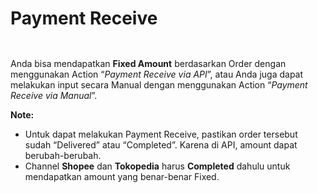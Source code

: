 # Payment Receive

<figure><img src="../../../.gitbook/assets/fd.png" alt=""><figcaption></figcaption></figure>

<figure><img src="../../../.gitbook/assets/vvf (1).png" alt=""><figcaption></figcaption></figure>

Anda bisa mendapatkan **Fixed Amount** berdasarkan Order dengan menggunakan Action “_Payment Receive via API_”, atau Anda juga dapat melakukan input secara Manual dengan menggunakan Action “_Payment Receive via Manual_”.

**Note:**

* Untuk dapat melakukan Payment Receive, pastikan order tersebut sudah “Delivered” atau “Completed”. Karena di API, amount dapat berubah-berubah.
* Channel **Shopee** dan **Tokopedia** harus **Completed** dahulu untuk mendapatkan amount yang benar-benar Fixed.
